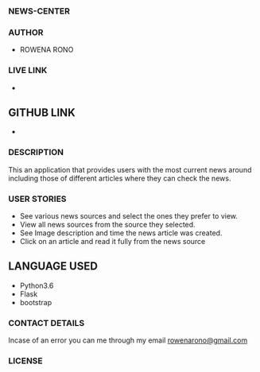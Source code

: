 ### NEWS-CENTER

### AUTHOR
* ROWENA RONO

### LIVE LINK
*

## GITHUB LINK
*

### DESCRIPTION
This an application that provides users with the most current news around including those of different articles where they can check the news.

### USER STORIES
* See various news sources and select the ones they prefer to view.
* View all news sources from the source they selected.
* See Image description and time the news article was created.
* Click on an article and read it fully from the news source

## LANGUAGE USED
* Python3.6
* Flask
* bootstrap

### CONTACT DETAILS
Incase of an error you can me through my email <rowenarono@gmail.com>

### LICENSE
